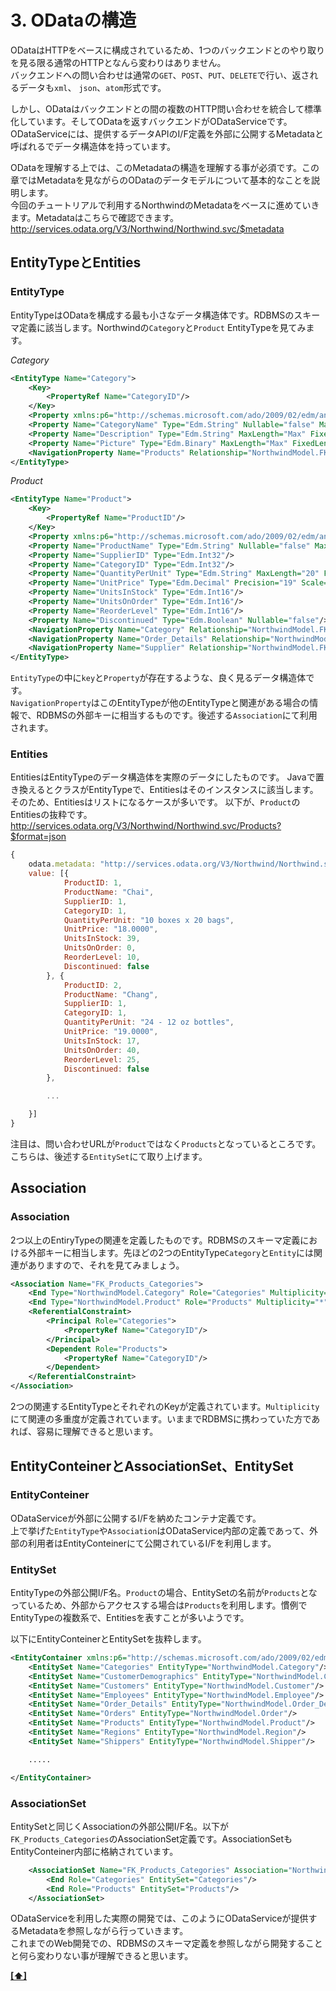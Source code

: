 <a name="basic">3. ODataの構造</a>
========

ODataはHTTPをベースに構成されているため、1つのバックエンドとのやり取りを見る限る通常のHTTPとなんら変わりはありません。  
バックエンドへの問い合わせは通常の`GET`、`POST`、`PUT`、`DELETE`で行い、返されるデータも`xml`、 `json`、`atom`形式です。

しかし、ODataはバックエンドとの間の複数のHTTP問い合わせを統合して標準化しています。そしてODataを返すバックエンドがODataServiceです。
ODataServiceには、提供するデータAPIのI/F定義を外部に公開するMetadataと呼ばれるでデータ構造体を持っています。  

ODataを理解する上では、このMetadataの構造を理解する事が必須です。この章ではMetadataを見ながらのODataのデータモデルについて基本的なことを説明します。  
今回のチュートリアルで利用するNorthwindのMetadataをベースに進めていきます。Metadataはこちらで確認できます。
<http://services.odata.org/V3/Northwind/Northwind.svc/$metadata>

## EntityTypeとEntities

### EntityType

EntityTypeはODataを構成する最も小さなデータ構造体です。RDBMSのスキーマ定義に該当します。Northwindの`Category`と`Product` EntityTypeを見てみます。

*Category*
````xml
<EntityType Name="Category">
	<Key>
		<PropertyRef Name="CategoryID"/>
	</Key>
	<Property xmlns:p6="http://schemas.microsoft.com/ado/2009/02/edm/annotation" Name="CategoryID" Type="Edm.Int32" Nullable="false" p6:StoreGeneratedPattern="Identity"/>
	<Property Name="CategoryName" Type="Edm.String" Nullable="false" MaxLength="15" FixedLength="false" Unicode="true"/>
	<Property Name="Description" Type="Edm.String" MaxLength="Max" FixedLength="false" Unicode="true"/>
	<Property Name="Picture" Type="Edm.Binary" MaxLength="Max" FixedLength="false"/>
	<NavigationProperty Name="Products" Relationship="NorthwindModel.FK_Products_Categories" ToRole="Products" FromRole="Categories"/>
</EntityType>
````

*Product*
````xml
<EntityType Name="Product">
	<Key>
		<PropertyRef Name="ProductID"/>
	</Key>
	<Property xmlns:p6="http://schemas.microsoft.com/ado/2009/02/edm/annotation" Name="ProductID" Type="Edm.Int32" Nullable="false" p6:StoreGeneratedPattern="Identity"/>
	<Property Name="ProductName" Type="Edm.String" Nullable="false" MaxLength="40" FixedLength="false" Unicode="true"/>
	<Property Name="SupplierID" Type="Edm.Int32"/>
	<Property Name="CategoryID" Type="Edm.Int32"/>
	<Property Name="QuantityPerUnit" Type="Edm.String" MaxLength="20" FixedLength="false" Unicode="true"/>
	<Property Name="UnitPrice" Type="Edm.Decimal" Precision="19" Scale="4"/>
	<Property Name="UnitsInStock" Type="Edm.Int16"/>
	<Property Name="UnitsOnOrder" Type="Edm.Int16"/>
	<Property Name="ReorderLevel" Type="Edm.Int16"/>
	<Property Name="Discontinued" Type="Edm.Boolean" Nullable="false"/>
	<NavigationProperty Name="Category" Relationship="NorthwindModel.FK_Products_Categories" ToRole="Categories" FromRole="Products"/>
	<NavigationProperty Name="Order_Details" Relationship="NorthwindModel.FK_Order_Details_Products" ToRole="Order_Details" FromRole="Products"/>
	<NavigationProperty Name="Supplier" Relationship="NorthwindModel.FK_Products_Suppliers" ToRole="Suppliers" FromRole="Products"/>
</EntityType>
````
`EntityType`の中に`key`と`Property`が存在するような、良く見るデータ構造体です。  
`NavigationProperty`はこのEntityTypeが他のEntityTypeと関連がある場合の情報で、RDBMSの外部キーに相当するものです。後述する`Association`にて利用されます。

### Entities

EntitiesはEntityTypeのデータ構造体を実際のデータにしたものです。 
Javaで置き換えるとクラスがEntityTypeで、Entitiesはそのインスタンスに該当します。そのため、Entitiesはリストになるケースが多いです。
以下が、`Product`のEntitiesの抜粋です。  
<http://services.odata.org/V3/Northwind/Northwind.svc/Products?$format=json>

````javascript
{
	odata.metadata: "http://services.odata.org/V3/Northwind/Northwind.svc/$metadata#Products",
	value: [{
			ProductID: 1,
			ProductName: "Chai",
			SupplierID: 1,
			CategoryID: 1,
			QuantityPerUnit: "10 boxes x 20 bags",
			UnitPrice: "18.0000",
			UnitsInStock: 39,
			UnitsOnOrder: 0,
			ReorderLevel: 10,
			Discontinued: false
		}, {
			ProductID: 2,
			ProductName: "Chang",
			SupplierID: 1,
			CategoryID: 1,
			QuantityPerUnit: "24 - 12 oz bottles",
			UnitPrice: "19.0000",
			UnitsInStock: 17,
			UnitsOnOrder: 40,
			ReorderLevel: 25,
			Discontinued: false
		},

		...

	}]
}
````
注目は、問い合わせURLが`Product`ではなく`Products`となっているところです。こちらは、後述する`EntitySet`にて取り上げます。

## Association

### Association

2つ以上のEntiryTypeの関連を定義したものです。RDBMSのスキーマ定義における外部キーに相当します。先ほどの2つのEntityType`Category`と`Entity`には関連がありますので、それを見てみましょう。

````xml
<Association Name="FK_Products_Categories">
	<End Type="NorthwindModel.Category" Role="Categories" Multiplicity="0..1"/>
	<End Type="NorthwindModel.Product" Role="Products" Multiplicity="*"/>
	<ReferentialConstraint>
		<Principal Role="Categories">
			<PropertyRef Name="CategoryID"/>
		</Principal>
		<Dependent Role="Products">
			<PropertyRef Name="CategoryID"/>
		</Dependent>
	</ReferentialConstraint>
</Association>
````
2つの関連するEntityTypeとそれぞれのKeyが定義されています。`Multiplicity`にて関連の多重度が定義されています。いままでRDBMSに携わっていた方であれば、容易に理解できると思います。

## EntityConteinerとAssociationSet、EntitySet

### EntityConteiner

ODataServiceが外部に公開するI/Fを納めたコンテナ定義です。  
上で挙げた`EntityType`や`Association`はODataService内部の定義であって、外部の利用者はEntityConteinerにて公開されているI/Fを利用します。

### EntitySet

EntityTypeの外部公開I/F名。`Product`の場合、EntitySetの名前が`Products`となっているため、外部からアクセスする場合は`Products`を利用します。慣例でEntityTypeの複数系で、Entitiesを表すことが多いようです。

以下にEntityConteinerとEntitySetを抜粋します。

````xml
<EntityContainer xmlns:p6="http://schemas.microsoft.com/ado/2009/02/edm/annotation" Name="NorthwindEntities" m:IsDefaultEntityContainer="true" p6:LazyLoadingEnabled="true">
	<EntitySet Name="Categories" EntityType="NorthwindModel.Category"/>
	<EntitySet Name="CustomerDemographics" EntityType="NorthwindModel.CustomerDemographic"/>
	<EntitySet Name="Customers" EntityType="NorthwindModel.Customer"/>
	<EntitySet Name="Employees" EntityType="NorthwindModel.Employee"/>
	<EntitySet Name="Order_Details" EntityType="NorthwindModel.Order_Detail"/>
	<EntitySet Name="Orders" EntityType="NorthwindModel.Order"/>
	<EntitySet Name="Products" EntityType="NorthwindModel.Product"/>
	<EntitySet Name="Regions" EntityType="NorthwindModel.Region"/>
	<EntitySet Name="Shippers" EntityType="NorthwindModel.Shipper"/>

	.....

</EntityContainer>
````

### AssociationSet

EntitySetと同じくAssociationの外部公開I/F名。以下が`FK_Products_Categories`のAssociationSet定義です。AssociationSetもEntityConteiner内部に格納されています。


````xml
	<AssociationSet Name="FK_Products_Categories" Association="NorthwindModel.FK_Products_Categories">
		<End Role="Categories" EntitySet="Categories"/>
		<End Role="Products" EntitySet="Products"/>
	</AssociationSet>
````

ODataServiceを利用した実際の開発では、このようにODataServiceが提供するMetadataを参照しながら行っていきます。  
これまでのWeb開発での、RDBMSのスキーマ定義を参照しながら開発することと何ら変わりない事が理解できると思います。

**[[⬆]](#table)**
